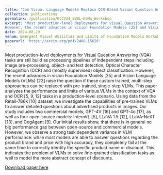 ```yaml
---
title: "Can Visual Language Models Replace OCR-Based Visual Question Answering Pipelines in Production? A Case Study in Retail."
collection: publications
permalink: /publication/ECCV24_EVAL-FoMo_Workshop
excerpt: 'Most production-level deployments for Visual Question Answering (VQA) tasks are still build as processing pipelines of independent steps.
However, the recent advances in vision Foundation Models [25] and Vision Language Models (VLMs) [23] raise the question if these custom trained, multi-step approaches can be replaced with pre-trained, single-step VLMs. This paper analyzes the performance and limits of various VLMs in the context of VQA and OCR [5, 9, 12] tasks in a production-level scenario. In conclusion, the VQA task which aims to predict specific product information from images being satisfying but performs less fulfilling in identifying specific features, possibly due to a lack of domain-specific knowledge.'
date: 2024-08-29
venue: Emergent Visual Abilities and Limits of Foundation Models Workshop, ECCV 2024, Milan
paperurl: 'https://arxiv.org/pdf/2408.15626'
---
```

Most production-level deployments for Visual Question Answering (VQA) tasks are still build as processing pipelines of independent steps including image pre-processing, object- and text detection, Optical Character Recognition (OCR) and (mostly supervised) object classification. However, the recent advances in vision Foundation Models [25] and Vision Language Models (VLMs) [23] raise the question if these custom trained, multi-step approaches can be replaced with pre-trained, single-step VLMs.
This paper analyzes the performance and limits of various VLMs in the context of VQA and OCR [5, 9, 12] tasks in a production-level scenario. Using data from the Retail-786k [10] dataset, we investigate the capabilities of pre-trained VLMs to answer detailed questions about advertised products in images. Our study includes two commercial models, GPT-4V [16] and GPT-4o [17], as well as four open-source models: InternVL [5], LLaVA 1.5 [12], LLaVA-NeXT [13], and CogAgent [9].
Our initial results show, that there is in general no big performance gap between open-source and commercial models. However, we observe a strong task dependent variance in VLM performance: while most models are able to answer questions regarding the product brand and price with high accuracy, they completely fail at the same time to correctly identity the specific product name or discount. This indicates the problem of VLMs to solve fine-grained classification tasks as well to model the more abstract concept of discounts.

[Download paper here](https://arxiv.org/pdf/2408.15626)